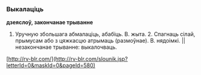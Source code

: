 ### Выкалаціць
**дзеяслоў, закончанае трыванне**

1. Уручную збольшага абмалаціць, абабіць. В. жыта. 2. Спагнаць сілай, прымусам або з цяжкасцю атрымаць (размоўнае). В. нядоімкі. || незакончанае трыванне: выкалочваць.

<a rel="author">[http://rv-blr.com/](http://rv-blr.com/slounik.jsp?letterId=0&maskId=0&pageId=580)</a>
